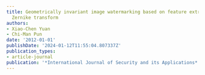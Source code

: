 ```yaml
---
title: Geometrically invariant image watermarking based on feature extraction and
  Zernike transform
authors:
- Xiao-Chen Yuan
- Chi-Man Pun
date: '2012-01-01'
publishDate: '2024-01-12T11:55:04.807337Z'
publication_types:
- article-journal
publication: '*International Journal of Security and its Applications*'
---
```

